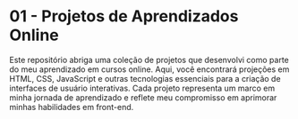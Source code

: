 # 01 - Projetos de Aprendizados Online

Este repositório abriga uma coleção de projetos que desenvolvi como parte do meu aprendizado em cursos online.
Aqui, você encontrará projeções em HTML, CSS, JavaScript e outras tecnologias essenciais para a criação de interfaces
de usuário interativas. Cada projeto representa um marco em minha jornada de aprendizado e reflete meu compromisso em
aprimorar minhas habilidades em front-end.
